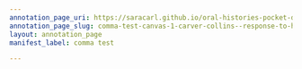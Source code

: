 ```yaml
---
annotation_page_uri: https://saracarl.github.io/oral-histories-pocket-desert/annotations/comma-test-canvas-1-carver-collins--response-to-hyman-and-o-connor.json
annotation_page_slug: comma-test-canvas-1-carver-collins--response-to-hyman-and-o-connor
layout: annotation_page
manifest_label: comma test

---
```

